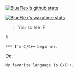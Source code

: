[![BlueFlex's github stats](https://github-readme-stats.vercel.app/api?username=BlueFlex&show_icons=true&theme=blueberry&hide_border=true&include_all_commits=true)](https://github.com/anuraghazra/github-readme-stats)

[![BlueFlex's wakatime stats](https://github-readme-stats.vercel.app/api/wakatime?username=BlueFlex)](https://github.com/anuraghazra/github-readme-stats)

> You so tee :P


*I*:
```
*** I'm C/C++ beginner.
```

*On*:
```
My favorite language is C/C++.
```
